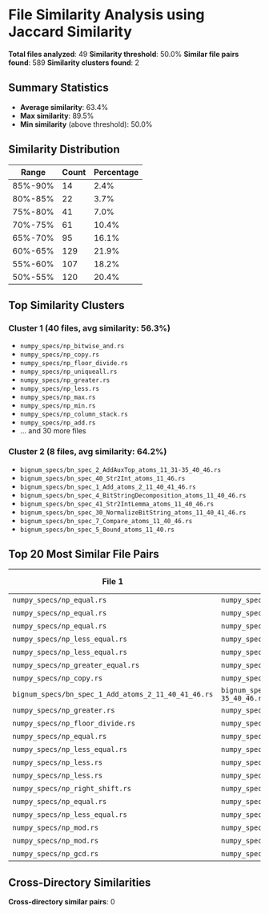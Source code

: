 # File Similarity Analysis using Jaccard Similarity

**Total files analyzed**: 49
**Similarity threshold**: 50.0%
**Similar file pairs found**: 589
**Similarity clusters found**: 2

## Summary Statistics

- **Average similarity**: 63.4%
- **Max similarity**: 89.5%
- **Min similarity** (above threshold): 50.0%

## Similarity Distribution

| Range | Count | Percentage |
|-------|-------|------------|
| 85%-90% | 14 | 2.4% |
| 80%-85% | 22 | 3.7% |
| 75%-80% | 41 | 7.0% |
| 70%-75% | 61 | 10.4% |
| 65%-70% | 95 | 16.1% |
| 60%-65% | 129 | 21.9% |
| 55%-60% | 107 | 18.2% |
| 50%-55% | 120 | 20.4% |

## Top Similarity Clusters

### Cluster 1 (40 files, avg similarity: 56.3%)

- `numpy_specs/np_bitwise_and.rs`
- `numpy_specs/np_copy.rs`
- `numpy_specs/np_floor_divide.rs`
- `numpy_specs/np_uniqueall.rs`
- `numpy_specs/np_greater.rs`
- `numpy_specs/np_less.rs`
- `numpy_specs/np_max.rs`
- `numpy_specs/np_min.rs`
- `numpy_specs/np_column_stack.rs`
- `numpy_specs/np_add.rs`
- ... and 30 more files

### Cluster 2 (8 files, avg similarity: 64.2%)

- `bignum_specs/bn_spec_2_AddAuxTop_atoms_11_31-35_40_46.rs`
- `bignum_specs/bn_spec_40_Str2Int_atoms_11_46.rs`
- `bignum_specs/bn_spec_1_Add_atoms_2_11_40_41_46.rs`
- `bignum_specs/bn_spec_4_BitStringDecomposition_atoms_11_40_46.rs`
- `bignum_specs/bn_spec_41_Str2IntLemma_atoms_11_40_46.rs`
- `bignum_specs/bn_spec_30_NormalizeBitString_atoms_11_40_41_46.rs`
- `bignum_specs/bn_spec_7_Compare_atoms_11_40_46.rs`
- `bignum_specs/bn_spec_5_Bound_atoms_11_40.rs`


## Top 20 Most Similar File Pairs

| File 1 | File 2 | Similarity | Common Tokens |
|--------|--------|------------|---------------|
| `numpy_specs/np_equal.rs` | `numpy_specs/np_less_equal.rs` | 89.5% | 17 |
| `numpy_specs/np_equal.rs` | `numpy_specs/np_greater_equal.rs` | 89.5% | 17 |
| `numpy_specs/np_equal.rs` | `numpy_specs/np_not_equal.rs` | 89.5% | 17 |
| `numpy_specs/np_less_equal.rs` | `numpy_specs/np_greater_equal.rs` | 89.5% | 17 |
| `numpy_specs/np_less_equal.rs` | `numpy_specs/np_not_equal.rs` | 89.5% | 17 |
| `numpy_specs/np_greater_equal.rs` | `numpy_specs/np_not_equal.rs` | 89.5% | 17 |
| `numpy_specs/np_copy.rs` | `numpy_specs/np_square.rs` | 88.9% | 16 |
| `bignum_specs/bn_spec_1_Add_atoms_2_11_40_41_46.rs` | `bignum_specs/bn_spec_2_AddAuxTop_atoms_11_31-35_40_46.rs` | 87.8% | 43 |
| `numpy_specs/np_greater.rs` | `numpy_specs/np_add.rs` | 85.7% | 18 |
| `numpy_specs/np_floor_divide.rs` | `numpy_specs/np_add.rs` | 85.7% | 18 |
| `numpy_specs/np_equal.rs` | `numpy_specs/np_less.rs` | 85.0% | 17 |
| `numpy_specs/np_less_equal.rs` | `numpy_specs/np_less.rs` | 85.0% | 17 |
| `numpy_specs/np_less.rs` | `numpy_specs/np_greater_equal.rs` | 85.0% | 17 |
| `numpy_specs/np_less.rs` | `numpy_specs/np_not_equal.rs` | 85.0% | 17 |
| `numpy_specs/np_right_shift.rs` | `numpy_specs/np_bitwise_and.rs` | 84.6% | 22 |
| `numpy_specs/np_equal.rs` | `numpy_specs/np_mod.rs` | 84.2% | 16 |
| `numpy_specs/np_less_equal.rs` | `numpy_specs/np_mod.rs` | 84.2% | 16 |
| `numpy_specs/np_mod.rs` | `numpy_specs/np_greater_equal.rs` | 84.2% | 16 |
| `numpy_specs/np_mod.rs` | `numpy_specs/np_not_equal.rs` | 84.2% | 16 |
| `numpy_specs/np_gcd.rs` | `numpy_specs/np_lcm.rs` | 84.0% | 21 |

## Cross-Directory Similarities

**Cross-directory similar pairs**: 0

